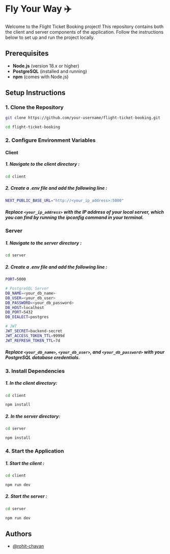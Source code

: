 # Fly Your Way ✈️

Welcome to the Flight Ticket Booking project! This repository contains both the client and server components of the application. Follow the instructions below to set up and run the project locally.

## Prerequisites

- **Node.js** (version 18.x or higher)
- **PostgreSQL** (installed and running)
- **npm** (comes with Node.js)

## Setup Instructions

### 1. Clone the Repository

```bash
git clone https://github.com/your-username/flight-ticket-booking.git

cd flight-ticket-booking
```

### 2. Configure Environment Variables

#### Client

##### 1. Navigate to the client directory :

```bash
cd client
```

##### 2. Create a .env file and add the following line :

```bash
NEXT_PUBLIC_BASE_URL="http://<your_ip_address>:5000"
```

##### Replace `<your_ip_address>` with the IP address of your local server, which you can find by running the ipconfig command in your terminal.

### Server

##### 1. Navigate to the server directory :

```bash
cd server
```

##### 2. Create a .env file and add the following line :

```bash
PORT=5000

# PostgreSQL Server
DB_NAME=<your_db_name>
DB_USER=<your_db_user>
DB_PASSWORD=<your_db_password>
DB_HOST=localhost
DB_PORT=5432
DB_DIALECT=postgres

# JWT
JWT_SECRET=backend-secret
JWT_ACCESS_TOKEN_TTL=9999d
JWT_REFRESH_TOKEN_TTL=7d
```

##### Replace `<your_db_name>`, `<your_db_user>`, and `<your_db_password>` with your PostgreSQL database credentials.

### 3. Install Dependencies

##### 1. In the client directory:

```bash
cd client

npm install
```

##### 2. In the server directory:

```bash
cd server

npm install
```

### 4. Start the Application

##### 1. Start the client :

```bash
cd client

npm run dev
```

##### 2. Start the server :

```bash
cd server

npm run dev
```

## Authors

- [@rohit-chavan](https://github.com/roHIT-MAN-45)
